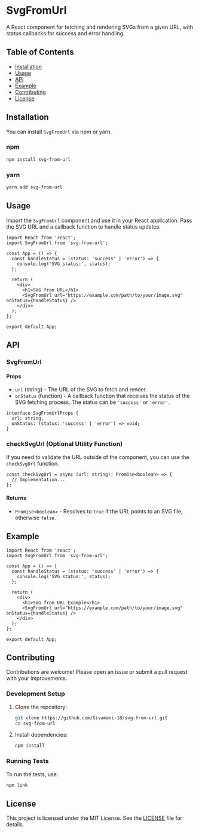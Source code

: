 # SvgFromUrl

A React component for fetching and rendering SVGs from a given URL, with status callbacks for success and error handling.

## Table of Contents

- [Installation](#installation)
- [Usage](#usage)
- [API](#api)
- [Example](#example)
- [Contributing](#contributing)
- [License](#license)

## Installation

You can install `SvgFromUrl` via npm or yarn.

### npm

```bash
npm install svg-from-url
```

### yarn

```bash
yarn add svg-from-url
```

## Usage

Import the `SvgFromUrl` component and use it in your React application. Pass the SVG URL and a callback function to handle status updates.

```tsx
import React from 'react';
import SvgFromUrl from 'svg-from-url';

const App = () => {
  const handleStatus = (status: 'success' | 'error') => {
    console.log('SVG status:', status);
  };

  return (
    <div>
      <h1>SVG from URL</h1>
      <SvgFromUrl url="https://example.com/path/to/your/image.svg" onStatus={handleStatus} />
    </div>
  );
};

export default App;
```

## API

### SvgFromUrl

#### Props

- `url` (string) - The URL of the SVG to fetch and render.
- `onStatus` (function) - A callback function that receives the status of the SVG fetching process. The status can be `'success'` or `'error'`.

```tsx
interface SvgFromUrlProps {
  url: string;
  onStatus: (status: 'success' | 'error') => void;
}
```

### checkSvgUrl (Optional Utility Function)

If you need to validate the URL outside of the component, you can use the `checkSvgUrl` function.

```tsx
const checkSvgUrl = async (url: string): Promise<boolean> => {
  // Implementation...
};
```

#### Returns

- `Promise<boolean>` - Resolves to `true` if the URL points to an SVG file, otherwise `false`.

## Example

```tsx
import React from 'react';
import SvgFromUrl from 'svg-from-url';

const App = () => {
  const handleStatus = (status: 'success' | 'error') => {
    console.log('SVG status:', status);
  };

  return (
    <div>
      <h1>SVG from URL Example</h1>
      <SvgFromUrl url="https://example.com/path/to/your/image.svg" onStatus={handleStatus} />
    </div>
  );
};

export default App;
```

## Contributing

Contributions are welcome! Please open an issue or submit a pull request with your improvements.

### Development Setup

1. Clone the repository:
    ```bash
    git clone https://github.com/Sivamani-18/svg-from-url.git
    cd svg-from-url
    ```

2. Install dependencies:
    ```bash
    npm install
    ```

### Running Tests

To run the tests, use:

```bash
npm link
```

## License

This project is licensed under the MIT License. See the [LICENSE](LICENSE) file for details.

<!--

## Acknowledgments

Thanks to all contributors and open-source projects that helped in building this component.
